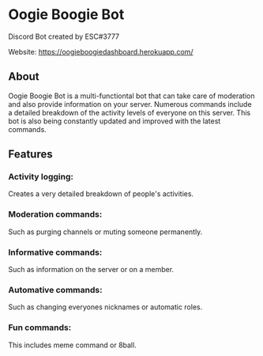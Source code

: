 # Oogie Boogie Bot
 Discord Bot created by ESC#3777

Website: https://oogieboogiedashboard.herokuapp.com/

## About
Oogie Boogie Bot is a multi-functiontal bot that can take care of moderation and also provide information on your server. Numerous commands include a detailed breakdown of the activity levels of everyone on this server. This bot is also being constantly updated and improved with the latest commands.
 
## Features
### Activity logging:
Creates a very detailed breakdown of people's activities.

### Moderation commands:
Such as purging channels or muting someone permanently.

### Informative commands:
Such as information on the server or on a member.

### Automative commands:
Such as changing everyones nicknames or automatic roles.

### Fun commands:
This includes meme command or 8ball.